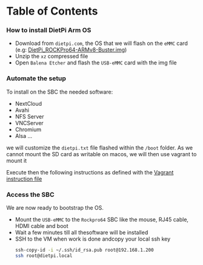 Table of Contents
=================

### How to install DietPi Arm OS

- Download from `dietpi.com`, the OS that we will flash on the `eMMC` card (e.g: [DietPi_ROCKPro64-ARMv8-Buster.img](https://dietpi.com/downloads/images/DietPi_ROCKPro64-ARMv8-Buster.7z))
- Unzip the `xz` compressed  file
- Open `Balena Etcher` and flash the `USB-eMMC` card with the img file

### Automate the setup 

To install on the SBC the needed software:
- NextCloud
- Avahi
- NFS Server
- VNCServer
- Chromium
- Alsa
...
  
we will customize the `dietpi.txt` file flashed within the `/boot` folder.
As we cannot mount the SD card as writable on macos, we will then use vagrant to mount it

Execute then the following instructions as defined with the [Vagrant instruction file](vagrant/README.md)

### Access the SBC

We are now ready to bootstrap the OS.

- Mount the `USB-eMMC` to the `Rockpro64` SBC like the mouse, RJ45 cable, HDMI cable and boot
- Wait a few minutes till all thesoftware will be installed
- SSH to the VM when work is done andcopy your local ssh key
  ```bash
  ssh-copy-id -i ~/.ssh/id_rsa.pub root@192.168.1.200
  ssh root@dietpi.local
  ```



